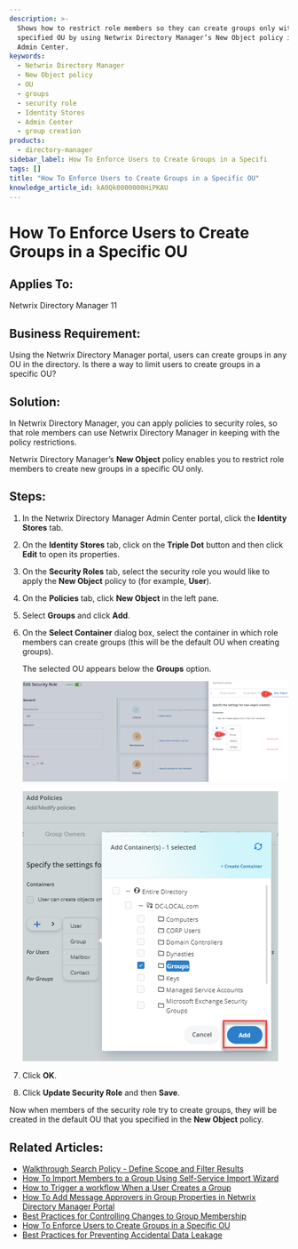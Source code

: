 ```yaml
---
description: >-
  Shows how to restrict role members so they can create groups only within a
  specified OU by using Netwrix Directory Manager’s New Object policy in the
  Admin Center.
keywords:
  - Netwrix Directory Manager
  - New Object policy
  - OU
  - groups
  - security role
  - Identity Stores
  - Admin Center
  - group creation
products:
  - directory-manager
sidebar_label: How To Enforce Users to Create Groups in a Specifi
tags: []
title: "How To Enforce Users to Create Groups in a Specific OU"
knowledge_article_id: kA0Qk0000000HiPKAU
---
```


# How To Enforce Users to Create Groups in a Specific OU

## Applies To:
Netwrix Directory Manager 11

## Business Requirement:
Using the Netwrix Directory Manager portal, users can create groups in any OU in the directory. Is there a way to limit users to create groups in a specific OU?

## Solution:
In Netwrix Directory Manager, you can apply policies to security roles, so that role members can use Netwrix Directory Manager in keeping with the policy restrictions.

Netwrix Directory Manager’s **New Object** policy enables you to restrict role members to create new groups in a specific OU only.

## Steps:
1. In the Netwrix Directory Manager Admin Center portal, click the **Identity Stores** tab.
2. On the **Identity Stores** tab, click on the **Triple Dot** button and then click **Edit** to open its properties.
3. On the **Security Roles** tab, select the security role you would like to apply the **New Object** policy to (for example, **User**).
4. On the **Policies** tab, click **New Object** in the left pane.
5. Select **Groups** and click **Add**.
6. On the **Select Container** dialog box, select the container in which role members can create groups (this will be the default OU when creating groups).

   The selected OU appears below the **Groups** option.

   ![User-added image](images/ka0Qk000000Dg4f_0EMQk000001f3Kk.png)

   ![User-added image](images/ka0Qk000000Dg4f_0EMQk000001f68v.png)
7. Click **OK**.
8. Click **Update Security Role** and then **Save**.

Now when members of the security role try to create groups, they will be created in the default OU that you specified in the **New Object** policy.


## Related Articles:
- [Walkthrough Search Policy - Define Scope and Filter Results](/docs/kb/directorymanager/walkthrough-search-policy-define-scope-and-filter-results.md)
- [How To Import Members to a Group Using Self-Service Import Wizard](/docs/kb/directorymanager/how-to-import-members-to-a-group-using-self-service-import-wizard.md)
- [How to Trigger a workflow When a User Сreates a Group](/docs/kb/directorymanager/how_to_trigger_a_workflow_when_a_user_сreates_a_group.md)
- [How To Add Message Approvers in Group Properties in Netwrix Directory Manager Portal](/docs/kb/directorymanager/how-to-add-message-approvers-in-group-properties-in-groupid-portal.md)
- [Best Practices for Controlling Changes to Group Membership](https://docs.netwrix.com/docs/kb/directorymanager/best-practices-for-controlling-changes-to-group-membership#netwrix-directory-manager-best-practices)
- [How To Enforce Users to Create Groups in a Specific OU](/docs/kb/directorymanager/how-to-enforce-users-to-create-groups-in-a-specific-ou.md)
- [Best Practices for Preventing Accidental Data Leakage](/docs/kb/directorymanager/best-practices-for-preventing-accidental-data-leakage.md)
